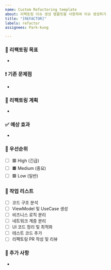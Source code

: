 ```yaml
---
name: Custom Refactoring template
about: 리팩토링 이슈 생성 템플릿을 사용하여 이슈 생성하기
title: "[REFACTOR]"
labels: refactor
assignees: Park-kxng

---
```


### 🚀 리팩토링 목표
<!-- 리팩토링의 주요 목표를 작성하세요. -->
- 

### ❗ 기존 문제점
<!-- 현재 코드에서 개선해야 할 문제를 구체적으로 작성하세요. -->
- 

### 🔧 리팩토링 계획
<!-- 어떤 방식으로 개선할 것인지 설명하세요. -->
- 

### ✅ 예상 효과
<!-- 리팩토링 후 기대되는 효과를 작성하세요. -->
- 

### 📌 우선순위
- [ ] 🟥 High (긴급)
- [ ] 🟧 Medium (중요)
- [ ] 🟩 Low (일반)

### 📝 작업 리스트
- [ ] 코드 구조 분석
- [ ] ViewModel 및 UseCase 생성
- [ ] 비즈니스 로직 분리
- [ ] 네트워크 계층 분리
- [ ] UI 코드 정리 및 최적화
- [ ] 테스트 코드 추가
- [ ] 리팩토링 PR 작성 및 리뷰

### 📎 추가 사항
<!-- 참고할 문서 링크, 관련된 이슈 번호 등 추가 정보를 기입하세요. -->
-
